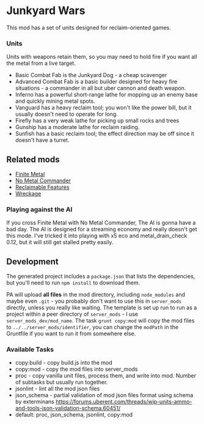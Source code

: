 # Junkyard Wars

This mod has a set of units designed for reclaim-oriented games.

### Units

Units with weapons retain them, so you may need to hold fire if you want all the metal from a live target.

- Basic Combat Fab is the Junkyard Dog - a cheap scavenger
- Advanced Combat Fab is a basic builder designed for heavy fire situations - a commander in all but uber cannon and death weapon.
- Inferno has a powerful short-range lathe for mopping up an enemy base and quickly mining metal spots.
- Vanguard has a heavy reclaim tool; you won't like the power bill, but it usually doesn't need to operate for long.
- Firefly has a very weak lathe for picking up small rocks and trees
- Gunship has a moderate lathe for reclaim raiding.
- Sunfish has a basic reclaim tool; the effect direction may be off since it doesn't have a turret.

## Related mods

- [Finite Metal](https://forums.uberent.com/threads/rel-server-finite-metal.65484/)
- [No Metal Commander](https://forums.uberent.com/threads/rel-server-no-metal-commander.65489/)
- [Reclaimable Features](https://forums.uberent.com/threads/rel-server-reclaimable-features.65453/)
- [Wreckage](https://forums.uberent.com/threads/rel-server-wreckage.65404/)

### Playing against the AI

If you cross Finite Metal with No Metal Commander, The AI is gonna have a bad day.  The AI is designed for a streaming economy and really doesn't get this mode.  I've tricked it into playing with x5 eco and metal_drain_check 0.12, but it will still get stalled pretty easily.

## Development

The generated project includes a `package.json` that lists the dependencies, but you'll need to run `npm install` to download them.

PA will upload **all files** in the mod directory, including `node_modules` and maybe even `.git` - you probably don't want to use this in `server_mods` directly, unless you really like waiting.  The template is set up run to run as a project within a peer directory of `server_mods` - I use `server_mods_dev/mod_name`.  The task `grunt copy:mod` will copy the mod files to `../../server_mods/identifier`, you can change the `modPath` in the Gruntfile if you want to run it from somewhere else.

### Available Tasks

- copy:build - copy build.js into the mod
- copy:mod - copy the mod files into server_mods
- proc - copy vanilla unit files, process them, and write into mod.  Number of subtasks but usually run together.
- jsonlint - lint all the mod json files
- json_schema - partial validation of mod json files format using schema by exterminans https://forums.uberent.com/threads/wip-units-ammo-and-tools-json-validation-schema.60451/
- default: proc, json_schema, jsonlint, copy:mod
